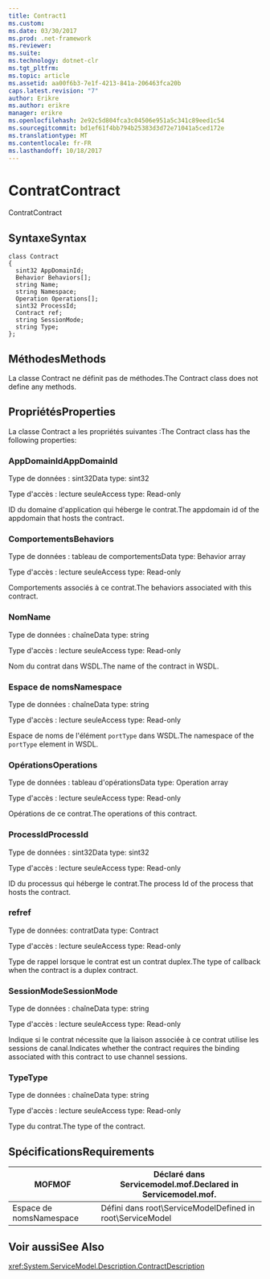 ```yaml
---
title: Contract1
ms.custom: 
ms.date: 03/30/2017
ms.prod: .net-framework
ms.reviewer: 
ms.suite: 
ms.technology: dotnet-clr
ms.tgt_pltfrm: 
ms.topic: article
ms.assetid: aa00f6b3-7e1f-4213-841a-206463fca20b
caps.latest.revision: "7"
author: Erikre
ms.author: erikre
manager: erikre
ms.openlocfilehash: 2e92c5d804fca3c04506e951a5c341c89eed1c54
ms.sourcegitcommit: bd1ef61f4bb794b25383d3d72e71041a5ced172e
ms.translationtype: MT
ms.contentlocale: fr-FR
ms.lasthandoff: 10/18/2017
---
```

# <a name="contract"></a><span data-ttu-id="98591-102">Contrat</span><span class="sxs-lookup"><span data-stu-id="98591-102">Contract</span></span>
<span data-ttu-id="98591-103">Contrat</span><span class="sxs-lookup"><span data-stu-id="98591-103">Contract</span></span>  
  
## <a name="syntax"></a><span data-ttu-id="98591-104">Syntaxe</span><span class="sxs-lookup"><span data-stu-id="98591-104">Syntax</span></span>  
  
```  
class Contract  
{  
  sint32 AppDomainId;  
  Behavior Behaviors[];  
  string Name;  
  string Namespace;  
  Operation Operations[];  
  sint32 ProcessId;  
  Contract ref;  
  string SessionMode;  
  string Type;  
};  
```  
  
## <a name="methods"></a><span data-ttu-id="98591-105">Méthodes</span><span class="sxs-lookup"><span data-stu-id="98591-105">Methods</span></span>  
 <span data-ttu-id="98591-106">La classe Contract ne définit pas de méthodes.</span><span class="sxs-lookup"><span data-stu-id="98591-106">The Contract class does not define any methods.</span></span>  
  
## <a name="properties"></a><span data-ttu-id="98591-107">Propriétés</span><span class="sxs-lookup"><span data-stu-id="98591-107">Properties</span></span>  
 <span data-ttu-id="98591-108">La classe Contract a les propriétés suivantes :</span><span class="sxs-lookup"><span data-stu-id="98591-108">The Contract class has the following properties:</span></span>  
  
### <a name="appdomainid"></a><span data-ttu-id="98591-109">AppDomainId</span><span class="sxs-lookup"><span data-stu-id="98591-109">AppDomainId</span></span>  
 <span data-ttu-id="98591-110">Type de données : sint32</span><span class="sxs-lookup"><span data-stu-id="98591-110">Data type: sint32</span></span>  
  
 <span data-ttu-id="98591-111">Type d'accès : lecture seule</span><span class="sxs-lookup"><span data-stu-id="98591-111">Access type: Read-only</span></span>  
  
 <span data-ttu-id="98591-112">ID du domaine d'application qui héberge le contrat.</span><span class="sxs-lookup"><span data-stu-id="98591-112">The appdomain id of the appdomain that hosts the contract.</span></span>  
  
### <a name="behaviors"></a><span data-ttu-id="98591-113">Comportements</span><span class="sxs-lookup"><span data-stu-id="98591-113">Behaviors</span></span>  
 <span data-ttu-id="98591-114">Type de données : tableau de comportements</span><span class="sxs-lookup"><span data-stu-id="98591-114">Data type: Behavior array</span></span>  
  
 <span data-ttu-id="98591-115">Type d'accès : lecture seule</span><span class="sxs-lookup"><span data-stu-id="98591-115">Access type: Read-only</span></span>  
  
 <span data-ttu-id="98591-116">Comportements associés à ce contrat.</span><span class="sxs-lookup"><span data-stu-id="98591-116">The behaviors associated with this contract.</span></span>  
  
### <a name="name"></a><span data-ttu-id="98591-117">Nom</span><span class="sxs-lookup"><span data-stu-id="98591-117">Name</span></span>  
 <span data-ttu-id="98591-118">Type de données : chaîne</span><span class="sxs-lookup"><span data-stu-id="98591-118">Data type: string</span></span>  
  
 <span data-ttu-id="98591-119">Type d'accès : lecture seule</span><span class="sxs-lookup"><span data-stu-id="98591-119">Access type: Read-only</span></span>  
  
 <span data-ttu-id="98591-120">Nom du contrat dans WSDL.</span><span class="sxs-lookup"><span data-stu-id="98591-120">The name of the contract in WSDL.</span></span>  
  
### <a name="namespace"></a><span data-ttu-id="98591-121">Espace de noms</span><span class="sxs-lookup"><span data-stu-id="98591-121">Namespace</span></span>  
 <span data-ttu-id="98591-122">Type de données : chaîne</span><span class="sxs-lookup"><span data-stu-id="98591-122">Data type: string</span></span>  
  
 <span data-ttu-id="98591-123">Type d'accès : lecture seule</span><span class="sxs-lookup"><span data-stu-id="98591-123">Access type: Read-only</span></span>  
  
 <span data-ttu-id="98591-124">Espace de noms de l'élément `portType` dans WSDL.</span><span class="sxs-lookup"><span data-stu-id="98591-124">The namespace of the `portType` element in WSDL.</span></span>  
  
### <a name="operations"></a><span data-ttu-id="98591-125">Opérations</span><span class="sxs-lookup"><span data-stu-id="98591-125">Operations</span></span>  
 <span data-ttu-id="98591-126">Type de données : tableau d'opérations</span><span class="sxs-lookup"><span data-stu-id="98591-126">Data type: Operation array</span></span>  
  
 <span data-ttu-id="98591-127">Type d'accès : lecture seule</span><span class="sxs-lookup"><span data-stu-id="98591-127">Access type: Read-only</span></span>  
  
 <span data-ttu-id="98591-128">Opérations de ce contrat.</span><span class="sxs-lookup"><span data-stu-id="98591-128">The operations of this contract.</span></span>  
  
### <a name="processid"></a><span data-ttu-id="98591-129">ProcessId</span><span class="sxs-lookup"><span data-stu-id="98591-129">ProcessId</span></span>  
 <span data-ttu-id="98591-130">Type de données : sint32</span><span class="sxs-lookup"><span data-stu-id="98591-130">Data type: sint32</span></span>  
  
 <span data-ttu-id="98591-131">Type d'accès : lecture seule</span><span class="sxs-lookup"><span data-stu-id="98591-131">Access type: Read-only</span></span>  
  
 <span data-ttu-id="98591-132">ID du processus qui héberge le contrat.</span><span class="sxs-lookup"><span data-stu-id="98591-132">The process Id of the process that hosts the contract.</span></span>  
  
### <a name="ref"></a><span data-ttu-id="98591-133">ref</span><span class="sxs-lookup"><span data-stu-id="98591-133">ref</span></span>  
 <span data-ttu-id="98591-134">Type de données: contrat</span><span class="sxs-lookup"><span data-stu-id="98591-134">Data type: Contract</span></span>  
  
 <span data-ttu-id="98591-135">Type d'accès : lecture seule</span><span class="sxs-lookup"><span data-stu-id="98591-135">Access type: Read-only</span></span>  
  
 <span data-ttu-id="98591-136">Type de rappel lorsque le contrat est un contrat duplex.</span><span class="sxs-lookup"><span data-stu-id="98591-136">The type of callback when the contract is a duplex contract.</span></span>  
  
### <a name="sessionmode"></a><span data-ttu-id="98591-137">SessionMode</span><span class="sxs-lookup"><span data-stu-id="98591-137">SessionMode</span></span>  
 <span data-ttu-id="98591-138">Type de données : chaîne</span><span class="sxs-lookup"><span data-stu-id="98591-138">Data type: string</span></span>  
  
 <span data-ttu-id="98591-139">Type d'accès : lecture seule</span><span class="sxs-lookup"><span data-stu-id="98591-139">Access type: Read-only</span></span>  
  
 <span data-ttu-id="98591-140">Indique si le contrat nécessite que la liaison associée à ce contrat utilise les sessions de canal.</span><span class="sxs-lookup"><span data-stu-id="98591-140">Indicates whether the contract requires the binding associated with this contract to use channel sessions.</span></span>  
  
### <a name="type"></a><span data-ttu-id="98591-141">Type</span><span class="sxs-lookup"><span data-stu-id="98591-141">Type</span></span>  
 <span data-ttu-id="98591-142">Type de données : chaîne</span><span class="sxs-lookup"><span data-stu-id="98591-142">Data type: string</span></span>  
  
 <span data-ttu-id="98591-143">Type d'accès : lecture seule</span><span class="sxs-lookup"><span data-stu-id="98591-143">Access type: Read-only</span></span>  
  
 <span data-ttu-id="98591-144">Type du contrat.</span><span class="sxs-lookup"><span data-stu-id="98591-144">The type of the contract.</span></span>  
  
## <a name="requirements"></a><span data-ttu-id="98591-145">Spécifications</span><span class="sxs-lookup"><span data-stu-id="98591-145">Requirements</span></span>  
  
|<span data-ttu-id="98591-146">MOF</span><span class="sxs-lookup"><span data-stu-id="98591-146">MOF</span></span>|<span data-ttu-id="98591-147">Déclaré dans Servicemodel.mof.</span><span class="sxs-lookup"><span data-stu-id="98591-147">Declared in Servicemodel.mof.</span></span>|  
|---------|-----------------------------------|  
|<span data-ttu-id="98591-148">Espace de noms</span><span class="sxs-lookup"><span data-stu-id="98591-148">Namespace</span></span>|<span data-ttu-id="98591-149">Défini dans root\ServiceModel</span><span class="sxs-lookup"><span data-stu-id="98591-149">Defined in root\ServiceModel</span></span>|  
  
## <a name="see-also"></a><span data-ttu-id="98591-150">Voir aussi</span><span class="sxs-lookup"><span data-stu-id="98591-150">See Also</span></span>  
 <xref:System.ServiceModel.Description.ContractDescription>
